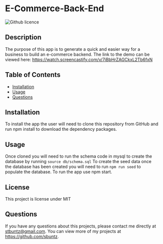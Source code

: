 # E-Commerce-Back-End

![Github licence](http://img.shields.io/badge/license-MIT-blue.svg)

## Description 
The purpose of this app is to generate a quick and easier way for a business to build an e-commerce backend. 
The link to the demo can be viewed here: https://watch.screencastify.com/v/7iBbHrZAGCkxL2Tb6fxN

## Table of Contents
* [Installation](#installation)
* [Usage](#usage)
* [Questions](#questions)

## Installation 
To install the app the user will need to clone this repository from GitHub and run npm install to download the dependency packages.  


## Usage 
Once cloned you will need to run the schema code in mysql to create the database by running `source db/schema.sql`
To create the seed data once the database has been created you will need to run `npm run seed` to populate the database.
To run the app use npm start. 


## License 
This project is license under MIT

## Questions
If you have any questions about this projects, please contact me directly at stbuntz@gmail.com. You can view more of my projects at https://github.com/sbuntz.
